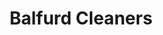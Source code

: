 ---
title: "Balfurd Cleaners"
url: /state-college/balfurd-cleaners-south-atherton-street/
shop: laundry
---